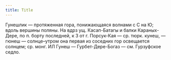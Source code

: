 ```yaml
---
title: Title
---
```


Гунешлик — протяженная гора, понижающаяся волнами с С на Ю; вдоль вершины
поляны. На вдрз ущ. Касап-Батагы и балки Караных-Дере, по п. борту последней, к
З от г. Порсук-Кая — ср. тюрк. кунеш, — гюнеш — солнце–утром она первая из
соседних гор освещается солнцем; ср. монг. ИЛ Гунеш — Гурбет-Дере-Богаз — см.
Гурзуфское седло.
